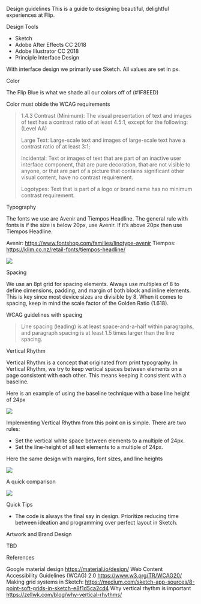 Design guidelines
This is a guide to designing beautiful, delightful experiences at Flip.

Design Tools
- Sketch 
- Adobe After Effects CC 2018
- Adobe Illustrator CC 2018
- Principle
Interface Design

With interface design we primarily use Sketch. All values are set in px.

Color

The Flip Blue is what we shade all our colors off of (#1F8EED)

Color must obide the WCAG requirements


> 1.4.3 Contrast (Minimum): The visual presentation of text and images of text has a contrast ratio of at least 4.5:1, except for the following: (Level AA)
> 
> Large Text: Large-scale text and images of large-scale text have a contrast ratio of at least 3:1;
> 
> Incidental: Text or images of text that are part of an inactive user interface component, that are pure decoration, that are not visible to anyone, or that are part of a picture that contains significant other visual content, have no contrast requirement.
> 
> Logotypes: Text that is part of a logo or brand name has no minimum contrast requirement.


Typography

The fonts we use are Avenir and Tiempos Headline.
The general rule with fonts is if the size is below 20px, use Avenir. If it’s above 20px then use Tiempos Headline.

Avenir: https://www.fontshop.com/families/linotype-avenir
Tiempos: https://klim.co.nz/retail-fonts/tiempos-headline/

![](https://d2mxuefqeaa7sj.cloudfront.net/s_6C18B39D99B66F48970B3F72EF790EFDBB1FBB87EC2D00416425292BA05D2074_1539891246042_Artboard+Copy+3.png)



Spacing

We use an 8pt grid for spacing elements. Always use multiples of 8 to define dimensions, padding, and margin of both block and inline elements. This is key since most device sizes are divisible by 8. When it comes to spacing, keep in mind the scale factor of the Golden Ratio (1.618).


WCAG guidelines with spacing 


> Line spacing (leading) is at least space-and-a-half within paragraphs, and paragraph spacing is at least 1.5 times larger than the line spacing.



Vertical Rhythm

Vertical Rhythm is a concept that originated from print typography. In Vertical Rhythm, we try to keep vertical spaces between elements on a page consistent with each other. This means keeping it consistent with a baseline.

Here is an example of using the baseline technique with a base line height of 24px

![](https://d2mxuefqeaa7sj.cloudfront.net/s_6C18B39D99B66F48970B3F72EF790EFDBB1FBB87EC2D00416425292BA05D2074_1539889676621_Artboard+Copy.png)


Implementing Vertical Rhythm from this point on is simple. There are two rules:

- Set the vertical white space between elements to a multiple of 24px.
- Set the line-height of all text elements to a multiple of 24px.

Here the same design with margins, font sizes, and line heights

![](https://d2mxuefqeaa7sj.cloudfront.net/s_6C18B39D99B66F48970B3F72EF790EFDBB1FBB87EC2D00416425292BA05D2074_1539889799517_Artboard.png)


A quick comparison

![](https://d2mxuefqeaa7sj.cloudfront.net/s_6C18B39D99B66F48970B3F72EF790EFDBB1FBB87EC2D00416425292BA05D2074_1539890014264_Artboard+Copy+2.png)




Quick Tips
- The code is always the final say in design. Prioritize reducing time between ideation and programming over perfect layout in Sketch.


Artwork and Brand Design

TBD

References

Google material design https://material.io/design/
Web Content Accessibility Guidelines (WCAG) 2.0 https://www.w3.org/TR/WCAG20/
Making grid systems in Sketch: https://medium.com/sketch-app-sources/8-point-soft-grids-in-sketch-e8f1d5ca2cd4
Why vertical rhythm is important https://zellwk.com/blog/why-vertical-rhythms/

